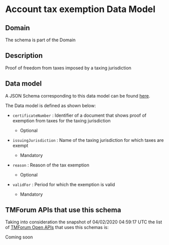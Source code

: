 # Account tax exemption Data Model

## Domain

The  schema is part of the  Domain

## Description

Proof of freedom from taxes imposed by a taxing jurisdiction

## Data model

A JSON Schema corresponding to this data model can be found
[here](https://github.com/tmforum-rand/schemas/blob/candidates/EngagedParty/AccountTaxExemption.schema.json).

The Data model is defined as shown below:

- `certificateNumber` : Identifier of a document that shows proof of exemption from taxes for the taxing jurisdiction

  - Optional


- `issuingJurisdiction` : Name of the taxing jurisdiction for which taxes are exempt

  - Mandatory


- `reason` : Reason of the tax exemption

  - Optional


- `validFor` : Period for which the exemption is valid

  - Mandatory






## TMForum APIs that use this schema

Taking into consideration the snapshot of 04/02/2020 04:59:17 UTC the list of [TMForum Open APIs](https://www.tmforum.org/open-apis/) that uses this schemas is:

Coming soon